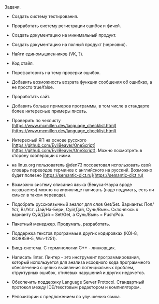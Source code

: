 Задачи.

- Создать систему тестирования.

- Проработать систему регистрации ошибок и фичей.

- Создать документацию на минимальный продукт.

- Создать документацию на полный продукт (черновик).

- Найти единомышленников (VK, ?).

- Код стайл.

- Порефакторить на тему проверки ошибок.

- Добавить возможность возрата функции сообщения об ошибках, а не просто true/false.

- Проработать сайт.

- Добавить больше примеров программы, в том числе в стандарте более интересные примеры писать.

- Проверить по чеклисту [https://www.mcmillen.dev/language_checklist.html](https://www.mcmillen.dev/language_checklist.html)

- Интересный ЯП на основе русского [https://github.com/EvilBeaver/OneScript](https://github.com/EvilBeaver/OneScript). Можно посмотреть в сторону кооперации с ними.

- на linux.org пользователь @den73 посоветовал использовать свой словарь переводов терминов с английского на русский. Возможно будет полезно [https://semantic-dict.ru](https://semantic-dict.ru)

- Возможно систему описания языка (Бекуса-Наура вроде назвыается) можно на кириллице написать (надо подумать, есть ли смысл в таком переводе).

- Подобрать русскоязычный аналог для слов Get/Set. Варианты: Пол/Уст, Вз/Уст. Дай/На-Бери, Суй/Дай, Сунь/Вынь. Склоняюсь к варианту Суй/Дай = Set/Get, а Сунь/Вынь = Push/Pop.

- Пакетный менеджер. Продумать, разработать.

- Поддержка текстов программы в других кодировках (KOI-8, ISO8859-5, Win-1251).

- Билд-система. С терминологии С++ - линковщик.

- Написать  linter. Линтер - это инструмент программирования, который используется для анализа исходного кода программного обеспечения с целью выявления потенциальных проблем, структурных ошибок, стилевых нарушений и других недочетов.

- Обеспечить поддержку Language Server Protocol. Стандартный протокол между IDE/текстовым редактором и компилятором.

- Репозитории с предложением по улучшению языка.
